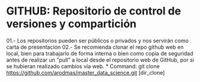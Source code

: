 # GITHUB: Repositorio de control de versiones y compartición

01.- Los repositorios pueden ser públicos o privados y nos servirán como carta de presentación
02.- Se recomienda clonar el repo github web en local, bien para trabajarlo de forma interna o bien como copia de seguridad antes de realizar un "pull" a local desde el repositorio web de GitHub, por si se hubieran realizado cambios vía web.
	* Command: git clone https://github.com/arodmas/master_data_science.git [dir_clone]


